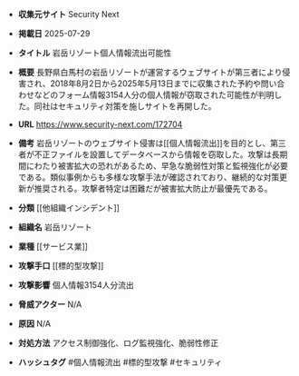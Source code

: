 - **収集元サイト**
Security Next

- **掲載日**
2025-07-29

- **タイトル**
岩岳リゾート個人情報流出可能性

- **概要**
長野県白馬村の岩岳リゾートが運営するウェブサイトが第三者により侵害され、2018年8月2日から2025年5月13日までに収集された予約や問い合わせなどのフォーム情報3154人分の個人情報が窃取された可能性が判明した。同社はセキュリティ対策を施しサイトを再開した。

- **URL**
https://www.security-next.com/172704

- **備考**
岩岳リゾートのウェブサイト侵害は[[個人情報流出]]を目的とし、第三者が不正ファイルを設置してデータベースから情報を窃取した。攻撃は長期間にわたり被害拡大の恐れがあるため、早急な脆弱性対策と監視強化が必要である。類似事例からも多様な攻撃手法が確認されており、継続的な対策更新が推奨される。攻撃者特定は困難だが被害拡大防止が最優先である。

- **分類**
[[他組織インシデント]]

- **組織名**
岩岳リゾート

- **業種**
[[サービス業]]

- **攻撃手口**
[[標的型攻撃]]

- **攻撃影響**
個人情報3154人分流出

- **脅威アクター**
N/A

- **原因**
N/A

- **対処方法**
アクセス制御強化、ログ監視強化、脆弱性修正

- **ハッシュタグ**
#個人情報流出 #標的型攻撃 #セキュリティ
